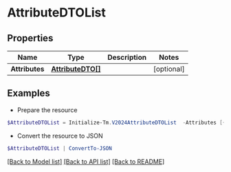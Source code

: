 # AttributeDTOList
## Properties

Name | Type | Description | Notes
------------ | ------------- | ------------- | -------------
**Attributes** | [**AttributeDTO[]**](AttributeDTO.md) |  | [optional] 

## Examples

- Prepare the resource
```powershell
$AttributeDTOList = Initialize-Tm.V2024AttributeDTOList  -Attributes [{key&#x3D;iscPrivacy, name&#x3D;Privacy, multiselect&#x3D;false, status&#x3D;active, type&#x3D;governance, objectTypes&#x3D;[all], description&#x3D;Specifies the level of privacy associated with an access item., values&#x3D;[{value&#x3D;public, name&#x3D;Public, status&#x3D;active}]}]
```

- Convert the resource to JSON
```powershell
$AttributeDTOList | ConvertTo-JSON
```

[[Back to Model list]](../README.md#documentation-for-models) [[Back to API list]](../README.md#documentation-for-api-endpoints) [[Back to README]](../README.md)

